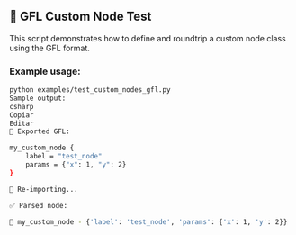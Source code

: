 ﻿## 🧪 GFL Custom Node Test

This script demonstrates how to define and roundtrip a custom node class using the GFL format.

### Example usage:

```bash
python examples/test_custom_nodes_gfl.py
Sample output:
csharp
Copiar
Editar
🔁 Exported GFL:

my_custom_node {
    label = "test_node"
    params = {"x": 1, "y": 2}
}

🔁 Re-importing...

✅ Parsed node:

🔹 my_custom_node - {'label': 'test_node', 'params': {'x': 1, 'y': 2}}
